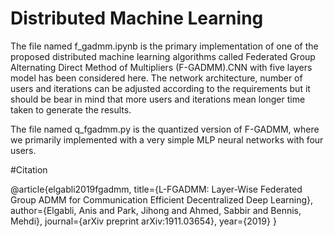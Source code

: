 # Distributed Machine Learning

The file named f_gadmm.ipynb is the primary implementation of one of the proposed distributed machine learning algorithms called Federated Group Alternating Direct Method of Multipliers (F-GADMM).CNN with five layers model has been considered here. The network architecture, number of users and iterations can be adjusted according to the requirements but it should be bear in mind that more users and iterations mean longer time taken to generate the results.

The file named q_fgadmm.py is the quantized version of F-GADMM, where we primarily implemented with a very simple MLP neural networks with four users.


#Citation

@article{elgabli2019fgadmm,
  title={L-FGADMM: Layer-Wise Federated Group ADMM for Communication Efficient Decentralized Deep Learning},
  author={Elgabli, Anis and Park, Jihong and Ahmed, Sabbir and Bennis, Mehdi},
  journal={arXiv preprint arXiv:1911.03654},
  year={2019}
}
